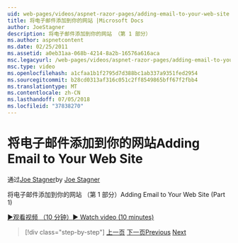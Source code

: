 ```yaml
---
uid: web-pages/videos/aspnet-razor-pages/adding-email-to-your-web-site
title: 将电子邮件添加到你的网站 |Microsoft Docs
author: JoeStagner
description: 将电子邮件添加到你的网站 （第 1 部分）
ms.author: aspnetcontent
ms.date: 02/25/2011
ms.assetid: a0eb31aa-068b-4214-8a2b-16576a616aca
msc.legacyurl: /web-pages/videos/aspnet-razor-pages/adding-email-to-your-web-site
msc.type: video
ms.openlocfilehash: a1cfaa1b1f2795d7d388bc1ab337a9351fed2954
ms.sourcegitcommit: b28cd0313af316c051c2ff8549865bff67f2fbb4
ms.translationtype: MT
ms.contentlocale: zh-CN
ms.lasthandoff: 07/05/2018
ms.locfileid: "37838270"
---
```

<a name="adding-email-to-your-web-site"></a><span data-ttu-id="5118e-103">将电子邮件添加到你的网站</span><span class="sxs-lookup"><span data-stu-id="5118e-103">Adding Email to Your Web Site</span></span>
====================
<span data-ttu-id="5118e-104">通过[Joe Stagner](https://github.com/JoeStagner)</span><span class="sxs-lookup"><span data-stu-id="5118e-104">by [Joe Stagner](https://github.com/JoeStagner)</span></span>

<span data-ttu-id="5118e-105">将电子邮件添加到你的网站 （第 1 部分）</span><span class="sxs-lookup"><span data-stu-id="5118e-105">Adding Email to Your Web Site (Part 1)</span></span>

[<span data-ttu-id="5118e-106">&#9654;观看视频 （10 分钟）</span><span class="sxs-lookup"><span data-stu-id="5118e-106">&#9654; Watch video (10 minutes)</span></span>](https://channel9.msdn.com/Blogs/ASP-NET-Site-Videos/adding-email-to-your-web-site)

> [!div class="step-by-step"]
> <span data-ttu-id="5118e-107">[上一页](working-with-video.md)
> [下一页](adding-search-to-your-web-site.md)</span><span class="sxs-lookup"><span data-stu-id="5118e-107">[Previous](working-with-video.md)
[Next](adding-search-to-your-web-site.md)</span></span>
